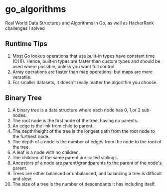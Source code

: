 # go_algorithms
Real World Data Structures and Algorithms in Go, as well as HackerRank challenges I solved
## Runtime Tips
1. Most Go lookup operations that use built-in types have constant time (O(1)). Hence, built-in types are faster than custom types and should be used where possible, unless you want full control.
2. Array operations are faster than map operations, but maps are more versatile.
3. For smaller datasets, it doesn't really matter the algorithm you choose.

## Binary Tree
1. A binary tree is a data structure where each node has 0, 1,or 2 sub-nodes.
2. The root node is the first node of the tree, having no parents.
3. An edge is the link from child to parent.
4. The depth/height of the tree is the longest path from the root node to the furthest node.
5. The depth of a node is the number of edges from the node to the root of the tree.
6. A leaf is a node with no children.
7. The children of the same parent are called siblings.
8. Ancestors of a node are parent/grandparents to the parent of the node's parent.
9. Trees are either balanced or unbalanced, and balancing a tree is difficult and slow.
10. The size of a tree is the number of descendants it has including itself.
